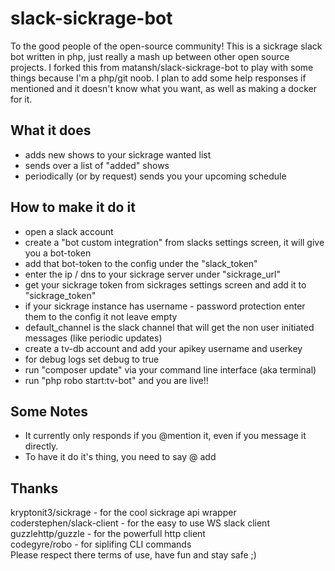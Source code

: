 # slack-sickrage-bot
To the good people of the open-source community! 
This is a sickrage slack bot written in php, just really a mash up between other open source projects.
I forked this from matansh/slack-sickrage-bot to play with some things because I'm a php/git noob. 
I plan to add some help responses if mentioned and it doesn't know what you want, as well as making a docker for it. 


## What it does
* adds new shows to your sickrage wanted list
* sends over a list of "added" shows
* periodically (or by request) sends you your upcoming schedule 


## How to make it do it
* open a slack account
* create a "bot custom integration" from slacks settings screen, it will give you a bot-token
* add that bot-token to the config under the "slack_token"
* enter the ip / dns to your sickrage server under "sickrage_url"
* get your sickrage token from sickrages settings screen and add it to "sickrage_token"
* if your sickrage instance has  username - password protection enter them to the config it not leave empty
* default_channel is the slack channel that will get the non user initiated messages (like periodic updates)
* create a tv-db account and add your apikey username and userkey
* for debug logs set debug to true
* run "composer update" via your command line interface (aka terminal) 
* run "php robo start:tv-bot" and you are live!!

## Some Notes
* It currently only responds if you @mention it, even if you message it directly. 
* To have it do it's thing, you need to say @<bot name> add <show>



## Thanks
kryptonit3/sickrage - for the cool sickrage api wrapper <br />
coderstephen/slack-client - for the easy to use WS slack client <br />
guzzlehttp/guzzle - for the powerfull http client <br />
codegyre/robo - for siplifing CLI commands <br />
Please respect there terms of use, have fun and stay safe ;)
